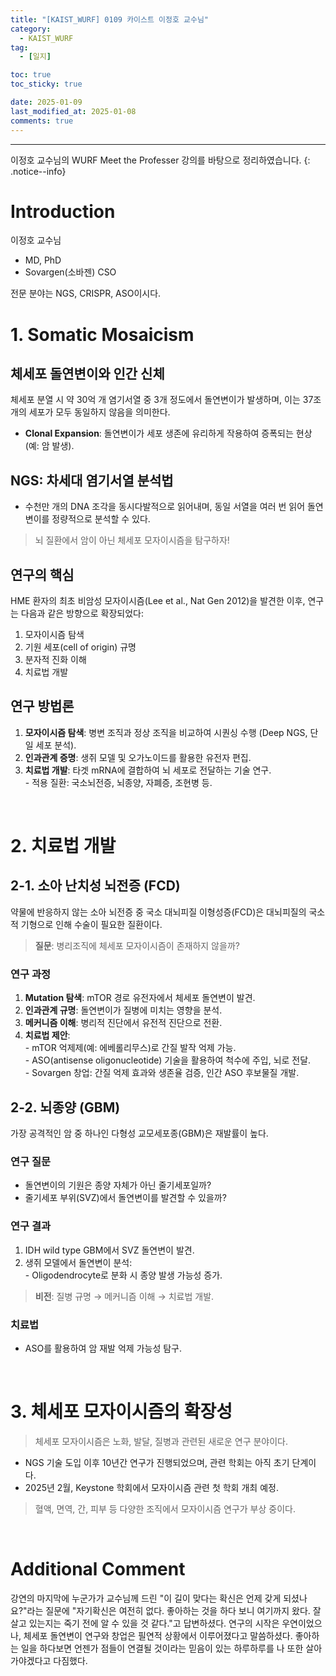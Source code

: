 ```yaml
---
title: "[KAIST_WURF] 0109 카이스트 이정호 교수님"  
category:  
  - KAIST_WURF  
tag:  
  - [일지]  

toc: true  
toc_sticky: true  

date: 2025-01-09  
last_modified_at: 2025-01-08  
comments: true  
---
```


---

이정호 교수님의 WURF Meet the Professer 강의를 바탕으로 정리하였습니다.
{: .notice--info} 

# Introduction
  이정호 교수님  
  - MD, PhD  
  - Sovargen(소바젠) CSO  

  전문 분야는 NGS, CRISPR, ASO이시다.  

# 1. Somatic Mosaicism  
## 체세포 돌연변이와 인간 신체  

  체세포 분열 시 약 30억 개 염기서열 중 3개 정도에서 돌연변이가 발생하며, 이는 37조 개의 세포가 모두 동일하지 않음을 의미한다.  
  - **Clonal Expansion**: 돌연변이가 세포 생존에 유리하게 작용하여 증폭되는 현상 (예: 암 발생).  

## NGS: 차세대 염기서열 분석법  
  - 수천만 개의 DNA 조각을 동시다발적으로 읽어내며, 동일 서열을 여러 번 읽어 돌연변이를 정량적으로 분석할 수 있다.  

  > 뇌 질환에서 암이 아닌 체세포 모자이시즘을 탐구하자!  

## 연구의 핵심  
  HME 환자의 최초 비암성 모자이시즘(Lee et al., Nat Gen 2012)을 발견한 이후, 연구는 다음과 같은 방향으로 확장되었다:  
  1. 모자이시즘 탐색  
  2. 기원 세포(cell of origin) 규명  
  3. 분자적 진화 이해  
  4. 치료법 개발  

## 연구 방법론  
  1. **모자이시즘 탐색**: 병변 조직과 정상 조직을 비교하여 시퀀싱 수행 (Deep NGS, 단일 세포 분석).  
  2. **인과관계 증명**: 생쥐 모델 및 오가노이드를 활용한 유전자 편집.  
  3. **치료법 개발**: 타겟 mRNA에 결합하여 뇌 세포로 전달하는 기술 연구.  
    - 적용 질환: 국소뇌전증, 뇌종양, 자폐증, 조현병 등.  

<br>  

# 2. 치료법 개발  
## 2-1. 소아 난치성 뇌전증 (FCD)  
  약물에 반응하지 않는 소아 뇌전증 중 국소 대뇌피질 이형성증(FCD)은 대뇌피질의 국소적 기형으로 인해 수술이 필요한 질환이다.  

  > **질문**: 병리조직에 체세포 모자이시즘이 존재하지 않을까?  

### 연구 과정  
  1. **Mutation 탐색**: mTOR 경로 유전자에서 체세포 돌연변이 발견.  
  2. **인과관계 규명**: 돌연변이가 질병에 미치는 영향을 분석.  
  3. **메커니즘 이해**: 병리적 진단에서 유전적 진단으로 전환.  
  4. **치료법 제안**:  
    - mTOR 억제제(예: 에베롤리무스)로 간질 발작 억제 가능.  
    - ASO(antisense oligonucleotide) 기술을 활용하여 척수에 주입, 뇌로 전달.  
    - Sovargen 창업: 간질 억제 효과와 생존율 검증, 인간 ASO 후보물질 개발.  

## 2-2. 뇌종양 (GBM)  
  가장 공격적인 암 중 하나인 다형성 교모세포종(GBM)은 재발률이 높다.  

### 연구 질문  
  - 돌연변이의 기원은 종양 자체가 아닌 줄기세포일까?  
  - 줄기세포 부위(SVZ)에서 돌연변이를 발견할 수 있을까?  

### 연구 결과  
  1. IDH wild type GBM에서 SVZ 돌연변이 발견.  
  2. 생쥐 모델에서 돌연변이 분석:  
    - Oligodendrocyte로 분화 시 종양 발생 가능성 증가.  

  > **비전**: 질병 규명 → 메커니즘 이해 → 치료법 개발.  

### 치료법  
  - ASO를 활용하여 암 재발 억제 가능성 탐구.  

<br>  

# 3. 체세포 모자이시즘의 확장성  
  > 체세포 모자이시즘은 노화, 발달, 질병과 관련된 새로운 연구 분야이다.  

  - NGS 기술 도입 이후 10년간 연구가 진행되었으며, 관련 학회는 아직 초기 단계이다.  
  - 2025년 2월, Keystone 학회에서 모자이시즘 관련 첫 학회 개최 예정.  

  > 혈액, 면역, 간, 피부 등 다양한 조직에서 모자이시즘 연구가 부상 중이다.  

<br>  

# Additional Comment
  강연의 마지막에 누군가가 교수님께 드린 "이 길이 맞다는 확신은 언제 갖게 되셨나요?"라는 질문에 "자기확신은 여전히 없다. 좋아하는 것을 하다 보니 여기까지 왔다. 잘 살고 있는지는 죽기 전에 알 수 있을 것 같다."고 답변하셨다. 연구의 시작은 우연이었으나, 체세포 돌연변이 연구와 창업은 필연적 상황에서 이루어졌다고 말씀하셨다. 
  좋아하는 일을 하다보면 언젠가 점들이 연결될 것이라는 믿음이 있는 하루하루를 나 또한 살아가야겠다고 다짐했다.

